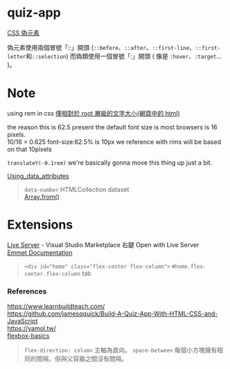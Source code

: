 # quiz-app


[CSS 偽元素](https://www.oxxostudio.tw/articles/201706/pseudo-element-1.html)

偽元素使用兩個冒號「::」開頭 (`::before`、`::after`、`::first-line`、`::first-letter`和`::selection`)
而偽類使用一個冒號「:」開頭 ( 像是 `:hover`、`:target`... )。

# Note

using rem in css [僅相對於 root 層級的文字大小(網頁中的 html)](https://www.hexschool.com/2016/01/02/2016-08-08-em-vs-rem/)

the reason this is 62.5 present the default font size is most browsers is 16 pixels.  
10/16 = 0.625  font-size:62.5% is 10px  we reference with rims will be based on that 10pixels

`translateY(-0.1rem)` we're basically gonna move this thing up just a bit.


[Using_data_attributes](https://developer.mozilla.org/zh-CN/docs/Web/Guide/HTML/Using_data_attributes) 
> `data-number`  HTMLCollection  dataset  
[Array.from()](https://developer.mozilla.org/zh-TW/docs/Web/JavaScript/Reference/Global_Objects/Array/from)  


# Extensions

[Live Server](https://marketplace.visualstudio.com/items?itemName=ritwickdey.LiveServer) - Visual Studio Marketplace 右鍵 Open with Live Server  
[Emmet Documentation](https://docs.emmet.io/)  
> `<div id="home" class="flex-center flex-column">` `#home.flex-center.flex-column` tab

### References

https://www.learnbuildteach.com/  
https://github.com/jamesqquick/Build-A-Quiz-App-With-HTML-CSS-and-JavaScript  
https://yamol.tw/   
[flexbox-basics](https://cythilya.github.io/2017/04/04/flexbox-basics/)  
> `flex-direction: column` 主軸為直向。  `space-between`   每個小方塊擁有相同的間隔，但與父容器之間沒有間隔。  